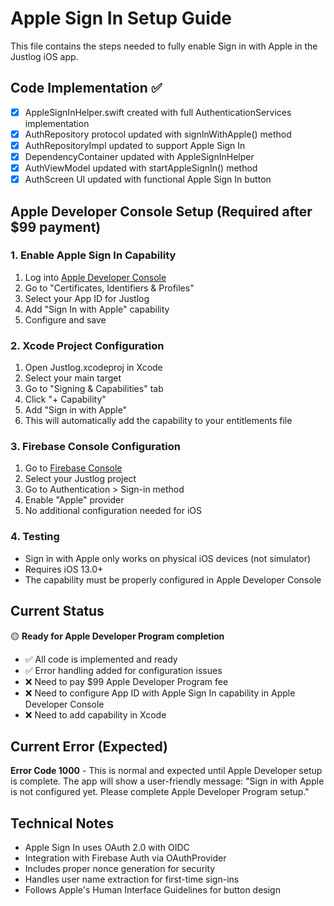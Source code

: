 # Apple Sign In Setup Guide

This file contains the steps needed to fully enable Sign in with Apple in the Justlog iOS app.

## Code Implementation ✅
- [x] AppleSignInHelper.swift created with full AuthenticationServices implementation
- [x] AuthRepository protocol updated with signInWithApple() method
- [x] AuthRepositoryImpl updated to support Apple Sign In
- [x] DependencyContainer updated with AppleSignInHelper
- [x] AuthViewModel updated with startAppleSignIn() method
- [x] AuthScreen UI updated with functional Apple Sign In button

## Apple Developer Console Setup (Required after $99 payment)

### 1. Enable Apple Sign In Capability
1. Log into [Apple Developer Console](https://developer.apple.com)
2. Go to "Certificates, Identifiers & Profiles"
3. Select your App ID for Justlog
4. Add "Sign In with Apple" capability
5. Configure and save

### 2. Xcode Project Configuration
1. Open Justlog.xcodeproj in Xcode
2. Select your main target
3. Go to "Signing & Capabilities" tab
4. Click "+ Capability"
5. Add "Sign in with Apple"
6. This will automatically add the capability to your entitlements file

### 3. Firebase Console Configuration
1. Go to [Firebase Console](https://console.firebase.google.com)
2. Select your Justlog project
3. Go to Authentication > Sign-in method
4. Enable "Apple" provider
5. No additional configuration needed for iOS

### 4. Testing
- Sign in with Apple only works on physical iOS devices (not simulator)
- Requires iOS 13.0+ 
- The capability must be properly configured in Apple Developer Console

## Current Status
🟡 **Ready for Apple Developer Program completion**
- ✅ All code is implemented and ready
- ✅ Error handling added for configuration issues
- ❌ Need to pay $99 Apple Developer Program fee
- ❌ Need to configure App ID with Apple Sign In capability in Apple Developer Console
- ❌ Need to add capability in Xcode

## Current Error (Expected)
**Error Code 1000** - This is normal and expected until Apple Developer setup is complete.
The app will show a user-friendly message: "Sign in with Apple is not configured yet. Please complete Apple Developer Program setup."

## Technical Notes
- Apple Sign In uses OAuth 2.0 with OIDC
- Integration with Firebase Auth via OAuthProvider
- Includes proper nonce generation for security
- Handles user name extraction for first-time sign-ins
- Follows Apple's Human Interface Guidelines for button design